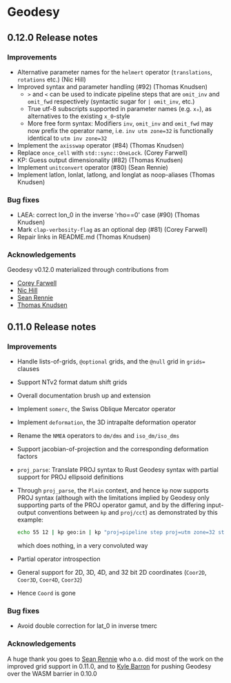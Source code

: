 # Geodesy

## 0.12.0 Release notes

### Improvements

- Alternative parameter names for the `helmert` operator (`translations`, `rotations` etc.) (Nic Hill)
- Improved syntax and parameter handling (#92) (Thomas Knudsen)
  - `>` and `<` can be used to indicate pipeline steps that are `omit_inv` and `omit_fwd` respectively (syntactic sugar for `| omit_inv`, etc.)
  - True utf-8 subscripts supported in parameter names (e.g. `x₀`), as alternatives to the existing `x_0`-style
  - More free form syntax: Modifiers `inv`, `omit_inv` and `omit_fwd` may now prefix the operator name, i.e. `inv utm zone=32` is functionally identical to `utm inv zone=32`
- Implement the `axisswap` operator (#84) (Thomas Knudsen)
- Replace `once_cell` with `std::sync::OneLock`. (Corey Farwell)
- KP: Guess output dimensionality (#82) (Thomas Knudsen)
- Implement `unitconvert` operator (#80) (Sean Rennie)
- Implement latlon, lonlat, latlong, and longlat as noop-aliases (Thomas Knudsen)

### Bug fixes

- LAEA: correct lon_0 in the inverse 'rho==0' case (#90) (Thomas Knudsen)
- Mark `clap-verbosity-flag` as an optional dep (#81) (Corey Farwell)
- Repair links in README.md (Thomas Knudsen)

### Acknowledgements

Geodesy v0.12.0 materialized through contributions from

- [Corey Farwell](https://github.com/frewsxcv)
- [Nic Hill](https://github.com/nrhill1)
- [Sean Rennie](https://github.com/Rennzie)
- [Thomas Knudsen](https://github.com/busstoptaktik)

## 0.11.0 Release notes

### Improvements

- Handle lists-of-grids, `@optional` grids, and the `@null` grid in `grids=` clauses
- Support NTv2 format datum shift grids
- Overall documentation brush up and extension
- Implement `somerc`, the Swiss Oblique Mercator operator
- Implement `deformation`, the 3D intrapalte deformation operator
- Rename the `NMEA` operators to `dm/dms` and `iso_dm/iso_dms`
- Support jacobian-of-projection and the corresponding deformation factors
- `proj_parse`: Translate PROJ syntax to Rust Geodesy syntax
  with partial support for PROJ ellipsoid definitions
- Through `proj_parse`, the `Plain` context, and hence `kp` now supports PROJ syntax
  (although with the limitations implied by Geodesy only supporting parts of the PROJ
  operator gamut, and by the differing input-output conventions between `kp` and `proj/cct`)
  as demonstrated by this example:

   ```sh
   echo 55 12 | kp geo:in | kp "proj=pipeline step proj=utm zone=32 step inv proj=utm zone=32" | kp geo:out
   ```

  which does nothing, in a very convoluted way
- Partial operator introspection
- General support for 2D, 3D, 4D, and 32 bit 2D coordinates (`Coor2D`, `Coor3D`, `Coor4D`, `Coor32`)
- Hence `Coord` is gone

### Bug fixes

- Avoid double correction for lat_0 in inverse tmerc

### Acknowledgements

A huge thank you goes to [Sean Rennie](https://github.com/Rennzie) who a.o. did most of the work on the improved grid support in 0.11.0, and to [Kyle Barron](https://github.com/kylebarron) for pushing Geodesy over the WASM barrier in 0.10.0
